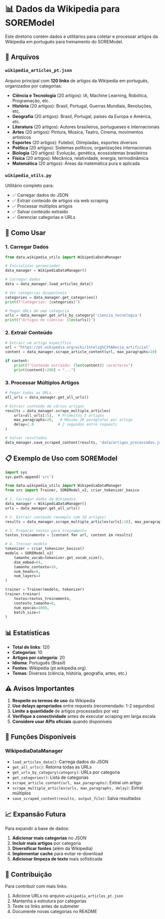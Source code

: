 # 📊 Dados da Wikipedia para SOREModel

Este diretório contém dados e utilitários para coletar e processar artigos da Wikipedia em português para treinamento do SOREModel.

## 📁 Arquivos

### `wikipedia_articles_pt.json`
Arquivo principal com **120 links** de artigos da Wikipedia em português, organizados por categorias:

- **Ciência e Tecnologia** (20 artigos): IA, Machine Learning, Robótica, Programação, etc.
- **História** (20 artigos): Brasil, Portugal, Guerras Mundiais, Revoluções, etc.
- **Geografia** (20 artigos): Brasil, Portugal, países da Europa e América, etc.
- **Literatura** (20 artigos): Autores brasileiros, portugueses e internacionais
- **Artes** (20 artigos): Pintura, Música, Teatro, Cinema, movimentos artísticos
- **Esportes** (20 artigos): Futebol, Olimpíadas, esportes diversos
- **Política** (20 artigos): Sistemas políticos, organizações internacionais
- **Biologia** (20 artigos): Evolução, genética, ecossistemas brasileiros
- **Física** (20 artigos): Mecânica, relatividade, energia, termodinâmica
- **Matemática** (20 artigos): Áreas da matemática pura e aplicada

### `wikipedia_utils.py`
Utilitário completo para:
- ✅ Carregar dados do JSON
- ✅ Extrair conteúdo de artigos via web scraping
- ✅ Processar múltiplos artigos
- ✅ Salvar conteúdo extraído
- ✅ Gerenciar categorias e URLs

## 🚀 Como Usar

### 1. Carregar Dados
```python
from data.wikipedia_utils import WikipediaDataManager

# Inicializar gerenciador
data_manager = WikipediaDataManager()

# Carregar dados
data = data_manager.load_articles_data()

# Ver categorias disponíveis
categories = data_manager.get_categories()
print(f"Categorias: {categories}")

# Pegar URLs de uma categoria
urls = data_manager.get_urls_by_category('ciencia_tecnologia')
print(f"Artigos de ciência: {len(urls)}")
```

### 2. Extrair Conteúdo
```python
# Extrair um artigo específico
url = "https://pt.wikipedia.org/wiki/Intelig%C3%AAncia_artificial"
content = data_manager.scrape_article_content(url, max_paragraphs=10)

if content:
    print(f"Conteúdo extraído: {len(content)} caracteres")
    print(content[:200] + "...")
```

### 3. Processar Múltiplos Artigos
```python
# Pegar todas as URLs
all_urls = data_manager.get_all_urls()

# Extrair conteúdo de vários artigos
results = data_manager.scrape_multiple_articles(
    urls=all_urls[:5],  # Primeiros 5 artigos
    max_paragraphs=20,   # Máximo 20 parágrafos por artigo
    delay=2.0           # 2 segundos entre requests
)

# Salvar resultados
data_manager.save_scraped_content(results, 'data/artigos_processados.json')
```

## 📋 Exemplo de Uso com SOREModel

```python
import sys
sys.path.append('src')

from data.wikipedia_utils import WikipediaDataManager
from src import Trainer, SOREModel_v2, criar_tokenizer_basico

# 1. Carregar dados da Wikipedia
data_manager = WikipediaDataManager()
urls = data_manager.get_all_urls()

# 2. Extrair conteúdo (exemplo com 10 artigos)
results = data_manager.scrape_multiple_articles(urls[:10], max_paragraphs=15)

# 3. Preparar textos para treinamento
textos_treinamento = [content for url, content in results]

# 4. Treinar modelo
tokenizer = criar_tokenizer_basico()
modelo = SOREModel_v2(
    tamanho_vocab=tokenizer.get_vocab_size(),
    dim_embed=64,
    tamanho_contexto=16,
    num_heads=8,
    num_layers=4
)

trainer = Trainer(modelo, tokenizer)
trainer.treinar(
    textos=textos_treinamento,
    contexto_tamanho=8,
    num_epocas=1000,
    batch_size=4
)
```

## 📊 Estatísticas

- **Total de links**: 120
- **Categorias**: 10
- **Artigos por categoria**: 20
- **Idioma**: Português (Brasil)
- **Fontes**: Wikipedia (pt.wikipedia.org)
- **Temas**: Diversos (ciência, história, geografia, artes, etc.)

## ⚠️ Avisos Importantes

1. **Respeite os termos de uso** da Wikipedia
2. **Use delays apropriados** entre requests (recomendado: 1-2 segundos)
3. **Limite a quantidade** de artigos processados por vez
4. **Verifique a conectividade** antes de executar scraping em larga escala
5. **Considere usar APIs oficiais** quando disponíveis

## 🔧 Funções Disponíveis

### WikipediaDataManager
- `load_articles_data()`: Carrega dados do JSON
- `get_all_urls()`: Retorna todas as URLs
- `get_urls_by_category(category)`: URLs por categoria
- `get_categories()`: Lista de categorias
- `scrape_article_content(url, max_paragraphs)`: Extrai um artigo
- `scrape_multiple_articles(urls, max_paragraphs, delay)`: Extrai múltiplos
- `save_scraped_content(results, output_file)`: Salva resultados

## 📈 Expansão Futura

Para expandir a base de dados:

1. **Adicionar mais categorias** no JSON
2. **Incluir mais artigos** por categoria
3. **Diversificar fontes** (além da Wikipedia)
4. **Implementar cache** para evitar re-download
5. **Adicionar limpeza de texto** mais sofisticada

## 🤝 Contribuição

Para contribuir com mais links:

1. Adicione URLs no arquivo `wikipedia_articles_pt.json`
2. Mantenha a estrutura por categorias
3. Teste os links antes de submeter
4. Documente novas categorias no README
